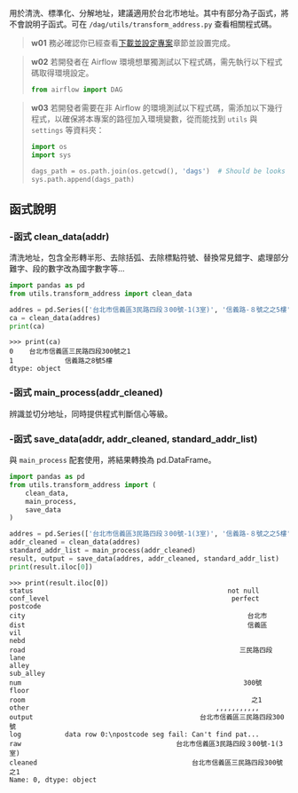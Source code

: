 

用於清洗、標準化、分解地址，建議適用於台北市地址。其中有部分為子函式，將不會說明子函式。可在 `/dag/utils/transform_address.py` 查看相關程式碼。

> **w01**
> 務必確認你已經查看[下載並設定專案](/data-end/project-setup)章節並設置完成。

> **w02**
> 若開發者在 Airflow 環境想單獨測試以下程式碼，需先執行以下程式碼取得環境設定。
> ``` python
> from airflow import DAG
> ```

> **w03**
> 若開發者需要在非 Airflow 的環境測試以下程式碼，需添加以下幾行程式，以確保將本專案的路徑加入環境變數，從而能找到 `utils` 與 `settings` 等資料夾：
> ``` python
> import os
> import sys
>
> dags_path = os.path.join(os.getcwd(), 'dags')  # Should be looks like './tuic-pipeline-airflow/dags'
> sys.path.append(dags_path)
> ```

## 函式說明

### -函式 clean_data(addr)

清洗地址，包含全形轉半形、去除括弧、去除標點符號、替換常見錯字、處理部分難字、段的數字改為國字數字等...

```python
import pandas as pd
from utils.transform_address import clean_data

addres = pd.Series(['台北市信義區3民路四段３00號-1(3室)', '信義路-８號之之5樓'])
ca = clean_data(addres)
print(ca)
```

```
>>> print(ca)
0    台北市信義區三民路四段300號之1
1             信義路之8號5樓
dtype: object
```

### -函式 main_process(addr_cleaned)

辨識並切分地址，同時提供程式判斷信心等級。

### -函式 save_data(addr, addr_cleaned, standard_addr_list)

與 `main_process` 配套使用，將結果轉換為 pd.DataFrame。

```python
import pandas as pd
from utils.transform_address import (
    clean_data,
    main_process,
    save_data
)

addres = pd.Series(['台北市信義區3民路四段３00號-1(3室)', '信義路-８號之之5樓'])
addr_cleaned = clean_data(addres)
standard_addr_list = main_process(addr_cleaned)
result, output = save_data(addres, addr_cleaned, standard_addr_list)
print(result.iloc[0])
```

```
>>> print(result.iloc[0])
status                                                 not null
conf_level                                              perfect
postcode
city                                                        台北市
dist                                                        信義區
vil
nebd
road                                                      三民路四段
lane
alley
sub_alley
num                                                        300號
floor
room                                                         之1
other                                               ,,,,,,,,,,,
output                                          台北市信義區三民路四段300號
log           data row 0:\npostcode seg fail: Can't find pat...
raw                                       台北市信義區3民路四段３00號-1(3室)
cleaned                                       台北市信義區三民路四段300號之1
Name: 0, dtype: object
```

